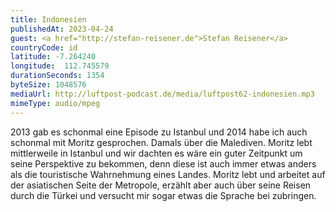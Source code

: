 ```yaml
---
title: Indonesien
publishedAt: 2023-04-24
guest: <a href="http://stefan-reisener.de">Stefan Reisener</a>
countryCode: id
latitude: -7.264240
longitude:  112.745579
durationSeconds: 1354
byteSize: 1048576 
mediaUrl: http://luftpost-podcast.de/media/luftpost62-indonesien.mp3
mimeType: audio/mpeg
---
```


2013 gab es schonmal eine Episode zu Istanbul und 2014 habe ich auch schonmal mit Moritz gesprochen. Damals über die Malediven. Moritz lebt mittlerweile in Istanbul und wir dachten es wäre ein guter Zeitpunkt um seine Perspektive zu bekommen, denn diese ist auch immer etwas anders als die touristische Wahrnehmung eines Landes. Moritz lebt und arbeitet auf der asiatischen Seite der Metropole, erzählt aber auch über seine Reisen durch die Türkei und versucht mir sogar etwas die Sprache bei zubringen.
